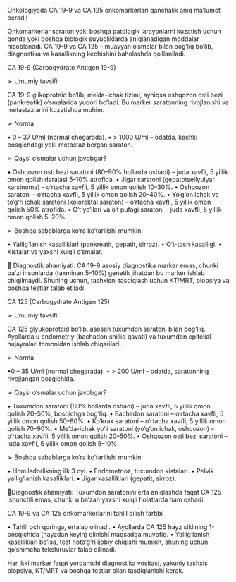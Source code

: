 Onkologiyada CA 19-9 va CA 125 onkomarkerlari qanchalik aniq maʼlumot beradi!

Onkomarkerlar saraton yoki boshqa patologik jarayonlarni kuzatish uchun qonda yoki boshqa biologik suyuqliklarda aniqlanadigan moddalar hisoblanadi. CA 19-9 va CA 125 – muayyan o‘smalar bilan bog‘liq bo‘lib, diagnostika va kasallikning kechishini baholashda qo‘llaniladi.

CA 19-9 (Carbogydrate Antigen 19-9)

➢ Umumiy tavsifi:

CA 19-9 glikoproteid bo‘lib, me’da-ichak tizimi, ayniqsa oshqozon osti bezi (pankreatik) o‘smalarida yuqori bo‘ladi. Bu marker saratonning rivojlanishi va metastazlarini kuzatishda muhim.

➢ Norma:

• 0 – 37 U/ml (normal chegarada).
• > 1000 U/ml – odatda, kechki bosqichdagi yoki metastaz bergan saraton.

➢ Qaysi o‘smalar uchun javobgar?

• Oshqozon osti bezi saratoni (80–90% hollarda oshadi) – juda xavfli, 5 yillik omon qolish darajasi 5–10% atrofida.
• Jigar saratoni (gepatotsellyulyar karsinoma) – o‘rtacha xavfli, 5 yillik omon qolish 10–30%.
• Oshqozon saratoni – o‘rtacha xavfli, 5 yillik omon qolish 20–40%.
• Yo‘g‘on ichak va to‘g‘ri ichak saratoni (kolorektal saraton) – o‘rtacha xavfli, 5 yillik omon qolish 50% atrofida.
• O‘t yo‘llari va o‘t pufagi saratoni – juda xavfli, 5 yillik omon qolish 5–20%.

➢ Boshqa sabablarga ko‘ra ko‘tarilishi mumkin:

• Yallig‘lanish kasalliklari (pankreatit, gepatit, sirroz).
• O‘t-tosh kasalligi.
• Kistalar va yaxshi xulqli o‘smalar.

📌 Diagnostik ahamiyati:
CA 19-9 asosiy diagnostika marker emas, chunki ba’zi insonlarda (taxminan 5–10%) genetik jihatdan bu marker ishlab chiqilmaydi. Shuning uchun, tashxisni tasdiqlash uchun KT/MRT, biopsiya va boshqa testlar talab etiladi.

CA 125 (Carbogydrate Antigen 125)

➢ Umumiy tavsifi:

CA 125 glyukoproteid bo‘lib, asosan tuxumdon saratoni bilan bog‘liq. Ayollarda u endometriy (bachadon shilliq qavati) va tuxumdon epitelial hujayralari tomonidan ishlab chiqariladi.

➢ Norma:

•0 – 35 U/ml (normal chegarada).
• > 200 U/ml – odatda, saratonning rivojlangan bosqichida.

➢ Qaysi o‘smalar uchun javobgar?

• Tuxumdon saratoni (80% hollarda oshadi) – juda xavfli, 5 yillik omon qolish 20–50%, bosqichga bog‘liq.
• Bachadon saratoni – o‘rtacha xavfli, 5 yillik omon qolish 50–80%.
• Ko‘krak saratoni – o‘rtacha xavfli, 5 yillik omon qolish 70–90%.
• Me’da-ichak yo‘li saratoni (yo‘g‘on ichak, oshqozon) – o‘rtacha xavfli, 5 yillik omon qolish 20–50%.
• Oshqozon osti bezi saratoni – juda xavfli, 5 yillik omon qolish 5–10%.

➢ Boshqa sabablarga ko‘ra ko‘tarilishi mumkin:

• Homiladorlikning ilk 3 oyi.
• Endometrioz, tuxumdon kistalari.
• Pelvik yallig‘lanish kasalliklari.
• Jigar kasalliklari (gepatit, sirroz).

📌Diagnostik ahamiyati:
Tuxumdon saratonini erta aniqlashda faqat CA 125 ishonchli emas, chunki u ba’zan yaxshi xulqli holatlarda ham oshadi.

CA 19-9 va CA 125 onkomarkerlarini tahlil qilish tartibi

• Tahlil och qoringa, ertalab olinadi. • Ayollarda CA 125 hayz siklining 1-bosqichida (hayzdan keyin) olinishi maqsadga muvofiq.
• Yallig‘lanish kasalliklari bo‘lsa, test noto‘g‘ri ijobiy chiqishi mumkin, shuning uchun qo‘shimcha tekshiruvlar talab qilinadi.

Har ikki marker faqat yordamchi diagnostika vositasi, yakuniy tashxis biopsiya, KT/MRT va boshqa testlar bilan tasdiqlanishi kerak.